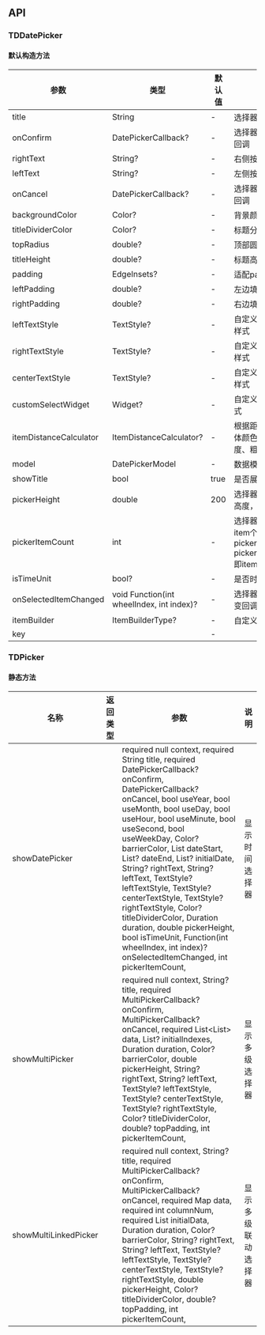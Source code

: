## API

### TDDatePicker
#### 默认构造方法

| 参数 | 类型 | 默认值 | 说明 |
| --- | --- | --- | --- |
| title | String | - | 选择器标题 |
| onConfirm | DatePickerCallback? | - | 选择器确认按钮回调 |
| rightText | String? | - | 右侧按钮文案 |
| leftText | String? | - | 左侧按钮文案 |
| onCancel | DatePickerCallback? | - | 选择器取消按钮回调 |
| backgroundColor | Color? | - | 背景颜色 |
| titleDividerColor | Color? | - | 标题分割线颜色 |
| topRadius | double? | - | 顶部圆角 |
| titleHeight | double? | - | 标题高度 |
| padding | EdgeInsets? | - | 适配padding |
| leftPadding | double? | - | 左边填充 |
| rightPadding | double? | - | 右边填充 |
| leftTextStyle | TextStyle? | - | 自定义左侧文案样式 |
| rightTextStyle | TextStyle? | - | 自定义右侧文案样式 |
| centerTextStyle | TextStyle? | - | 自定义中间文案样式 |
| customSelectWidget | Widget? | - | 自定义选择框样式 |
| itemDistanceCalculator | ItemDistanceCalculator? | - | 根据距离计算字体颜色、透明度、粗细 |
| model | DatePickerModel | - | 数据模型 |
| showTitle | bool | true | 是否展示标题 |
| pickerHeight | double | 200 | 选择器List的视窗高度，默认200 |
| pickerItemCount | int | - | 选择器List视窗中item个数，pickerHeight / pickerItemCount即item高度 |
| isTimeUnit | bool? | - | 是否时间显示 |
| onSelectedItemChanged | void Function(int wheelIndex, int index)? | - | 选择器选中项改变回调 |
| itemBuilder | ItemBuilderType? | - | 自定义item构建 |
| key |  | - |  |


### TDPicker
#### 静态方法

| 名称 | 返回类型 | 参数 | 说明 |
| --- | --- | --- | --- |
| showDatePicker |  |   required null context,  required String title,  required DatePickerCallback? onConfirm,  DatePickerCallback? onCancel,  bool useYear,  bool useMonth,  bool useDay,  bool useHour,  bool useMinute,  bool useSecond,  bool useWeekDay,  Color? barrierColor,  List<int> dateStart,  List<int>? dateEnd,  List<int>? initialDate,  String? rightText,  String? leftText,  TextStyle? leftTextStyle,  TextStyle? centerTextStyle,  TextStyle? rightTextStyle,  Color? titleDividerColor,  Duration duration,  double pickerHeight,  bool isTimeUnit,   Function(int wheelIndex, int index)? onSelectedItemChanged,  int pickerItemCount, | 显示时间选择器 |
| showMultiPicker |  |   required null context,  String? title,  required MultiPickerCallback? onConfirm,  MultiPickerCallback? onCancel,  required List<List<String>> data,  List<int>? initialIndexes,  Duration duration,  Color? barrierColor,  double pickerHeight,  String? rightText,  String? leftText,  TextStyle? leftTextStyle,  TextStyle? centerTextStyle,  TextStyle? rightTextStyle,  Color? titleDividerColor,  double? topPadding,  int pickerItemCount, | 显示多级选择器 |
| showMultiLinkedPicker |  |   required null context,  String? title,  required MultiPickerCallback? onConfirm,  MultiPickerCallback? onCancel,  required Map data,  required int columnNum,  required List initialData,  Duration duration,  Color? barrierColor,  String? rightText,  String? leftText,  TextStyle? leftTextStyle,  TextStyle? centerTextStyle,  TextStyle? rightTextStyle,  double pickerHeight,  Color? titleDividerColor,  double? topPadding,  int pickerItemCount, | 显示多级联动选择器 |